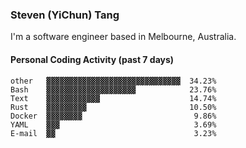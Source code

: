 ### Steven (YiChun) Tang

I'm a software engineer based in Melbourne, Australia.

#### Personal Coding Activity (past 7 days)
```
other   ▓▓▓▓▓▓▓▓▓▓▓▓▓▓▓▓▓▓▓▓▓▓▓▓▓▓▓▓▓▓  34.23%
Bash    ▓▓▓▓▓▓▓▓▓▓▓▓▓▓▓▓▓▓▓▓            23.76%
Text    ▓▓▓▓▓▓▓▓▓▓▓▓                    14.74%
Rust    ▓▓▓▓▓▓▓▓▓                       10.50%
Docker  ▓▓▓▓▓▓▓▓                         9.86%
YAML    ▓▓▓                              3.69%
E-mail  ▓▓                               3.23%
```
